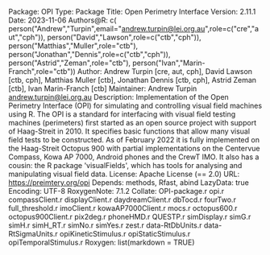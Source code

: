 Package: OPI
Type: Package
Title: Open Perimetry Interface
Version: 2.11.1
Date: 2023-11-06
Authors@R: c(
    person("Andrew","Turpin",email="andrew.turpin@lei.org.au",role=c("cre","aut","cph")),
    person("David","Lawson",role=c("ctb","cph")),
    person("Matthias","Muller",role="ctb"),
    person("Jonathan","Dennis",role=c("ctb","cph")),
    person("Astrid","Zeman",role="ctb"),
    person("Ivan","Marin-Franch",role="ctb"))
Author: Andrew Turpin [cre, aut, cph], David Lawson [ctb, cph], Matthias Muller [ctb], Jonathan Dennis [ctb, cph], Astrid Zeman [ctb], Ivan Marin-Franch [ctb]
Maintainer: Andrew Turpin <andrew.turpin@lei.org.au>
Description: Implementation of the Open Perimetry Interface (OPI) for simulating and controlling visual field machines using R. The OPI is a standard for interfacing with visual field testing machines (perimeters) first started as an open source project with support of Haag-Streit in 2010. It specifies basic functions that allow many visual field tests to be constructed. As of February 2022 it is fully implemented on the Haag-Streit Octopus 900 with partial implementations on the Centervue Compass, Kowa AP 7000, Android phones and the CrewT IMO. It also has a cousin: the R package 'visualFields', which has tools for analysing and manipulating visual field data.
License: Apache License (== 2.0)
URL: https://preimtery.org/opi
Depends: methods, Rfast, abind
LazyData: true
Encoding: UTF-8
RoxygenNote: 7.1.2
Collate: OPI-package.r opi.r compassClient.r displayClient.r daydreamClient.r dbTocd.r fourTwo.r full_threshold.r imoClient.r kowaAP7000Client.r mocs.r octopus600.r octopus900Client.r pix2deg.r phoneHMD.r QUESTP.r simDisplay.r simG.r simH.r simH_RT.r simNo.r simYes.r zest.r data-RtDbUnits.r data-RtSigmaUnits.r opiKineticStimulus.r opiStaticStimulus.r opiTemporalStimulus.r
Roxygen: list(markdown = TRUE)
